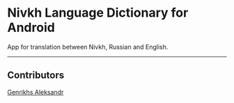 # Nivkh Language Dictionary for Android

App for translation between Nivkh, Russian and English.
***

## Contributors

[Genrikhs Aleksandr](http://github.com/GenrikhsAlexandr)

